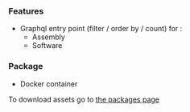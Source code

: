 ### Features
- Graphql entry point (filter / order by / count) for :
    - Assembly
    - Software

### Package
- Docker container

To download assets go to [the packages page](https://github.com/xclemence/dependencies-graph-viewer/packages)
